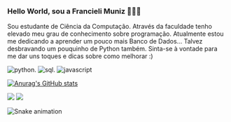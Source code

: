 ### Hello World, sou a Francieli Muniz 👩‍💻😉

Sou estudante de Ciência da Computação. 
Através da faculdade tenho elevado meu grau de conhecimento sobre programação. Atualmente estou me dedicando a aprender um pouco mais Banco de Dados... Talvez desbravando um pouquinho de Python também. Sinta-se à vontade para me dar uns toques e dicas sobre como melhorar :)

![python](https://img.shields.io/badge/Python-3776AB?style=for-the-badge&logo=python&logoColor=white).
![sql](https://img.shields.io/badge/MySQL-00000F?style=for-the-badge&logo=mysql&logoColor=white).
![javascript](https://img.shields.io/badge/JavaScript-323330?style=for-the-badge&logo=javascript&logoColor=F7DF1E)

[![Anurag's GitHub stats](https://github-readme-stats.vercel.app/api?username=FranMuniz&theme=dracula)](https://github.com/anuraghazra/github-readme-stats)

<div> 
  
  <a href="https://www.instagram.com/f_mmuniz/" target="_blank"><img src="https://img.shields.io/badge/-Instagram-%23E4405F?style=for-the-badge&logo=instagram&logoColor=white" target="_blank"></a>
  <a href="https://www.linkedin.com/in/francielimuniz/" target="_blank"><img src="https://img.shields.io/badge/-LinkedIn-%230077B5?style=for-the-badge&logo=linkedin&logoColor=white" target="_blank"></a>

![Snake animation](https://github.com/FranMuniz/FranMuniz/blob/output/github-contribution-grid-snake.svg)
